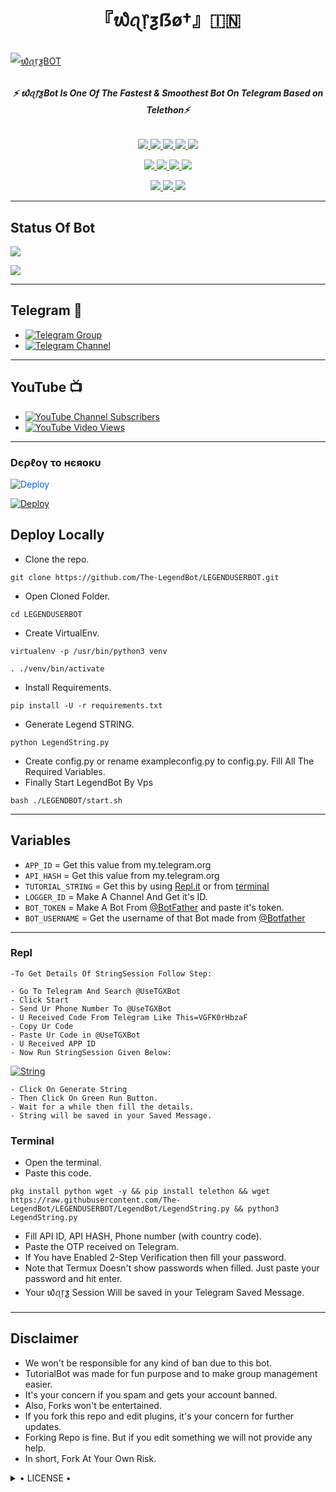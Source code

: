 <h1 align="center">
<b> 『᭙ꪖ᥅ƺẞø†』🇮🇳 </b>
</h1>

[![᭙ꪖ᥅ƺBOT](https://telegra.ph/file/2dd82644aa7f19518fe60.jpg)](https://github.com/Team-WarZ/WarZBOT)

<h6 align="center">
  <b>⚡ ᭙ꪖ᥅ƺBot Is One Of The Fastest & Smoothest Bot On Telegram Based on Telethon⚡</b>
</h6>

<p align="center">
<a href="https://github.com/Team-WarZ/WarZBOT" alt="GitHub closed issues"> <img src="https://img.shields.io/github/issues-closed-raw/Team-WarZ/WarZBOT?style=flat&logo=github&color=success" /> </a>
<a href="https://github.com/Team-WarZ/WarZBOT/graphs/contributors" alt="GitHub contributors"> <img src="https://img.shields.io/github/contributors/Team-WarZ/WarZBOT?style=flat&logo=github" /> </a>
<a href="https://github.com/Team-WarZ/WarZBOT/network/members" alt="GitHub forks"> <img src="https://img.shields.io/github/forks/Team-WarZ/WarZBOT?label=Forks&logo=github" /> </a>
<a href="https://github.com/Team-WarZ/WarZBOT" alt="GitHub closed pull requests"> <img src="https://img.shields.io/github/issues-pr-closed-raw/Team-WarZ/WarZBOT?color=success" /> </a>
<a href="https://github.com/Team-WarZ/WarZBOT" alt="GitHub issues"> <img src="https://img.shields.io/github/issues-raw/Team-WarZ/WarZBOT?style=flat&logo=github&color=yellow" /> </a>
</p>
<p align="center">
<a href="https://www.python.org/" alt="made-with-python"> <img src="https://img.shields.io/badge/Made%20with-Python-1f425f.svg?style=flat&logo=python&color=blue" /> </a>
<a href="https://github.com/Team-WarZ/WarZBOT" alt="Docker!"> <img src="https://aleen42.github.io/badges/src/docker.svg" /> </a>
<a href="https://github.com/Team-WarZ/WarZBOT" alt="GitHub repo size"> <img src="https://img.shields.io/github/repo-size/Team-WarZ/WarZBOT" /> </a>
<a href="https://github.com/Team-WarZ/WarZBOT/blob/master/LICENSE" alt="GPLv3 license"> <img src="https://img.shields.io/badge/License-GPLv3-blue.svg" /> </a>
</p>
<p align="center">
<a href="https://t.me/WarZSupport" alt="Telegram!"> <img src="https://aleen42.github.io/badges/src/telegram.svg" /> </a>
<a href="https://github.com/Team-WarZ/WarZBOT/graphs/commit-activity" alt="Maintenance"> <img src="https://img.shields.io/badge/Maintained%3F-yes-green.svg" /> </a>
<a href="https://makeapullrequest.com" alt="PRs Welcome"> <img src="https://img.shields.io/badge/PRs-welcome-brightgreen.svg?style=flat-square" /> </a>
</p>

------
## Status Of Bot 
<p align="left">
    <a href="https://github.com/Team-WarZ/WarZBOT/network/members"><img src="https://img.shields.io/github/forks/Team-WarZ/WarZBOT?label=Forks&logoColor=Black&style=social"></a><p align="left"><a href="https://github.com/TeYour arZ/WarZBOT/stargazers"><img src="https://img.shields.io/github/stars/Team-WarZ/WarZBOT?logoColor=Blue&style=social"></a><p align="left"><a href="https://github.com/Team-WarZ/WarZBOT"></a><p align="left"><a href="https://github.com/Team-WarZ/WarZBOT?"></a>

------
## Telegram 🏪
- [![Telegram Group](https://img.shields.io/badge/Telegram-Group-brightgreen)](https://t.me/TheWarZBOT)
- [![Telegram Channel](https://img.shields.io/badge/Telegram-Channel-brightgreen)](https://t.me/WarZSupport)

------
## YouTube 📺
- [![YouTube Channel Subscribers](https://img.shields.io/youtube/channel/subscribers/UCvp8PY25PTRhFDZjLv3sVfg?style=social)](https://youtube.com/channel/UCvp8PY25PTRhFDZjLv3sVfg)
- [![YouTube Video Views](https://img.shields.io/youtube/views/9dQgdUJfk_k?label=Tutorial+•+Heroku+•&style=social)](https://youtu.be/9dQgdUJfk_k)

------------
<h3> Dєρℓογ το нєяοκυ </h3>

<a href="https://dashboard.heroku.com/new?button-url=https%3A%2F%2Fgithub.com%2FTeam-WarZ%2FWarZBOT&template=https%3A%2F%2Fgithub.com%2FTeam-WarZ%2FWarZBOT" rel="nofollow" style="background-color: initial; box-sizing: border-box; color: #0366d6; text-decoration-line: none;"><img alt="Deploy" data-canonical-src="https://www.herokucdn.com/deploy/button.svg" src="https://camo.githubusercontent.com/83b0e95b38892b49184e07ad572c94c8038323fb/68747470733a2f2f7777772e6865726f6b7563646e2e636f6d2f6465706c6f792f627574746f6e2e737667" style="border-style: none; box-sizing: initial; max-width: 100%;" /></a></div>
</a>


[![Deploy](https://telegra.ph/file/1ded5ead2f8cc5828897a.jpg)](https://dashboard.heroku.com/new?button-url=https%3A%2F%2Fgithub.com%2FTeam-WarZ%2FWarZBOT&template=https%3A%2F%2Fgithub.com%2FTeam-WarZ%2FWarZBOT)

## Deploy Locally

- Clone the repo. 

`git clone https://github.com/The-LegendBot/LEGENDUSERBOT.git`
- Open Cloned Folder.

`cd LEGENDUSERBOT`
- Create VirtualEnv.

`virtualenv -p /usr/bin/python3 venv`

`. ./venv/bin/activate`
- Install Requirements.

`pip install -U -r requirements.txt`
- Generate Legend STRING.

`python LegendString.py`
- Create config.py or rename exampleconfig.py to config.py. Fill All The Required Variables.
- Finally Start LegendBot By Vps

`bash ./LEGENDBOT/start.sh`

---------

## Variables

- `APP_ID`  =  Get this value from my.telegram.org
- `API_HASH`  =  Get this value from my.telegram.org
- `TUTORIAL_STRING`  =  Get this by using [Repl.it](#Repl) or from [terminal](#Terminal)
- `LOGGER_ID`  =  Make A Channel And Get it's ID.
- `BOT_TOKEN`  =  Make A Bot From [@BotFather](https://t.me/botfather) and paste it's token.
- `BOT_USERNAME`  =  Get the username of that Bot made from [@Botfather](https://t.me/botfather)

------
### Repl


    -To Get Details Of StringSession Follow Step: 

    - Go To Telegram And Search @UseTGXBot
    - Click Start
    - Send Ur Phone Number To @UseTGXBot
    - U Received Code From Telegram Like This=VGFK0rHbzaF
    - Copy Ur Code
    - Paste Ur Code in @UseTGXBot
    - U Received APP ID
    - Now Run StringSession Given Below:
   

[![String](https://telegra.ph/file/a6bca4695a54de983c015.jpg)](https://replit.com/@KrishnaJaiswal1/LEGENDBOT#main.py) 

    - Click On Generate String
    - Then Click On Green Run Button.
    - Wait for a while then fill the details.
    - String will be saved in your Saved Message.


### Terminal
- Open the terminal.
- Paste this code.

`pkg install python wget -y && pip install telethon && wget https://raw.githubusercontent.com/The-LegendBot/LEGENDUSERBOT/LegendBot/LegendString.py && python3 LegendString.py`
- Fill API ID, API HASH, Phone number (with country code).
- Paste the OTP received on Telegram.
- If You have Enabled 2-Step Verification then fill your password.
- Note that Termux Doesn't show passwords when filled. Just paste your password and hit enter.
- Your ᭙ꪖ᥅ƺ Session Will be saved in your Telegram Saved Message.


------
## Disclaimer
- We won't be responsible for any kind of ban due to this bot.
- TutorialBot was made for fun purpose and to make group management easier.
- It's your concern if you spam and gets your account banned.
- Also, Forks won't be entertained.
- If you fork this repo and edit plugins, it's your concern for further updates.
- Forking Repo is fine. But if you edit something we will not provide any help.
- In short, Fork At Your Own Risk.

<details>

  <summary> • LICENSE • </summary>

![](https://www.gnu.org/graphics/gplv3-or-later.png)

New-Dev3

Poject [᭙ꪖ᥅ƺ](https://github.com/Team-WarZ/WarZBOT) is free software: you can redistribute it and/or modify

it under the terms of the GNU General Public License as published by

the Free Software Foundation, either version 3 of the License, or

(at your option) any later version.

This program is distributed in the hope that it will be useful,

but WITHOUT ANY WARRANTY; without even the implied warranty of

MERCHANTABILITY or FITNESS FOR A PARTICULAR PURPOSE.  See the

GNU General Public License for more details.

You should have received a copy of the GNU General Public License

along with this program. If not, see <https://www.gnu.org/licenses/>.

</details>
